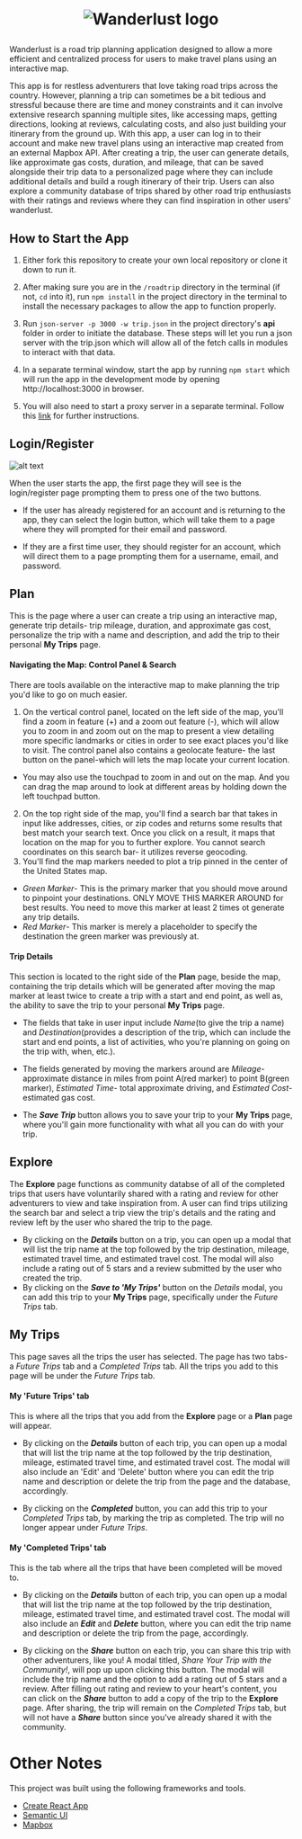 # <p align="center"> <img src="https://github.com/swathi862/Wanderlust/blob/master/src/components/nav/wanderlust-logo-one.png" alt="Wanderlust logo"> </p>

Wanderlust is a road trip planning application designed to allow a more efficient and centralized process for users to make travel plans using an interactive map.

This app is for restless adventurers that love taking road trips across the country. However, planning a trip can sometimes be a bit tedious and stressful because there are time and money constraints and it can involve extensive research spanning multiple sites, like accessing maps, getting directions, looking at reviews, calculating costs, and also just building your itinerary from the ground up. With this app, a user can log in to their account and make new travel plans using an interactive map created from an external Mapbox API. After creating a trip, the user can generate details, like approximate gas costs, duration, and mileage, that can be saved alongside their trip data to a personalized page where they can include additional details and build a rough itinerary of their trip. Users can also explore a community database of trips shared by other road trip enthusiasts with their ratings and reviews where they can find inspiration in other users' wanderlust. 

## How to Start the App

1. Either fork this repository to create your own local repository or clone it down to run it. 

1. After making sure you are in the `/roadtrip` directory in the terminal (if not, `cd` into it), run `npm install` in the project directory in the terminal to install the necessary packages to allow the app to function properly.

1. Run `json-server -p 3000 -w trip.json` in the project directory's **api** folder in order to initiate the database. These steps will let you run a json server with the trip.json which will allow all of the fetch calls in modules to interact with that data.

1. In a separate terminal window, start the app by running `npm start` which will run the app in the development mode by opening http://localhost:3000 in browser. 

1. You will also need to start a proxy server in a separate terminal. Follow this [link](https://github.com/swathi862/wanderlust-proxy-server) for further instructions.

## Login/Register

![alt text](https://github.com/swathi862/Wanderlust/blob/master/src/components/welcome-to-wanderlust.png "Welcome to Wanderlust Logo")

When the user starts the app, the first page they will see is the login/register page prompting them to press one of the two buttons.

+ If the user has already registered for an account and is returning to the app, they can select the login button, which will take them to a page where they will prompted for their email and password.

+ If they are a first time user, they should register for an account, which will direct them to a page prompting them for a username, email, and password.


## Plan
This is the page where a user can create a trip using an interactive map, generate trip details- trip mileage, duration, and approximate gas cost, personalize the trip with a name and description, and add the trip to their personal **My Trips** page.

#### Navigating the Map: Control Panel & Search
There are tools available on the interactive map to make planning the trip you'd like to go on much easier. 
1. On the vertical control panel, located on the left side of the map, you'll find a zoom in feature (+) and a zoom out feature (-), which will allow you to zoom in and zoom out on the map to present a view detailing more specific landmarks or cities in order to see exact places you'd like to visit.
The control panel also contains a geolocate feature- the last button on the panel-which will lets the map locate your current location.
+ You may also use the touchpad to zoom in and out on the map. And you can drag the map around to look at different areas by holding down the left touchpad button.
2. On the top right side of the map, you'll find a search bar that takes in input like addresses, cities, or zip codes and returns some results that best match your search text. Once you click on a result, it maps that location on the map for you to further explore. You cannot search coordinates on this search bar- it utilizes reverse geocoding.
3. You'll find the map markers needed to plot a trip pinned in the center of the United States map. 
+ _Green Marker_- This is the primary marker that you should move around to pinpoint your destinations. ONLY MOVE THIS MARKER AROUND for best results. You need to move this marker at least 2 times ot generate any trip details.
+ _Red Marker_- This marker is merely a placeholder to specify the destination the green marker was previously at.

#### Trip Details
This section is located to the right side of the **Plan** page, beside the map, containing the trip details which will be generated after moving the map marker at least twice to create a trip with a start and end point, as well as, the ability to save the trip to your personal **My Trips** page.
+ The fields that take in user input include _Name_(to give the trip a name) and _Destination_(provides a description of the trip, which can include the start and end points, a list of activities, who you're planning on going on the trip with, when, etc.).
+ The fields generated by moving the markers around are _Mileage_- approximate distance in miles from point A(red marker) to point B(green marker), _Estimated Time_- total approximate driving, and _Estimated Cost_- estimated gas cost. 
        
+ The **_Save Trip_** button allows you to save your trip to your **My Trips** page, where you'll gain more functionality with what all you can do with your trip.

## Explore

The **Explore** page functions as community databse of all of the completed trips that users have voluntarily shared with a rating and review for other adventurers to view and take inspiration from. A user can find trips utilizing the search bar and select a trip view the trip's details and the rating and review left by the user who shared the trip to the page. 
+ By clicking on the **_Details_** button on a trip, you can open up a modal that will list the trip name at the top followed by the trip destination, mileage, estimated travel time, and estimated travel cost. The modal will also include a rating out of 5 stars and a review submitted by the user who created the trip.
+ By clicking on the **_Save to 'My Trips'_** button on the _Details_ modal, you can add this trip to your **My Trips** page, specifically under the _Future Trips_ tab.

## My Trips

This page saves all the trips the user has selected. The page has two tabs- a _Future Trips_ tab and a _Completed Trips_ tab. All the trips you add to this page will be under the _Future Trips_ tab.

#### My 'Future Trips' tab
This is where all the trips that you add from the **Explore** page or a **Plan** page will appear.
+ By clicking on the **_Details_** button of each trip, you can open up a modal that will list the trip name at the top followed by the trip destination, mileage, estimated travel time, and estimated travel cost. The modal will also include an 'Edit' and 'Delete' button where you can edit the trip name and description or delete the trip from the page and the database, accordingly.

+ By clicking on the **_Completed_** button, you can add this trip to your _Completed Trips_ tab, by marking the trip as completed. The trip will no longer appear under _Future Trips_.

#### My 'Completed Trips' tab
This is the tab where all the trips that have been completed will be moved to.
+ By clicking on the **_Details_** button of each trip, you can open up a modal that will list the trip name at the top followed by the trip destination, mileage, estimated travel time, and estimated travel cost. The modal will also include an **_Edit_** and **_Delete_** button, where you can edit the trip name and description or delete the trip from the page, accordingly.

+ By clicking on the **_Share_** button on each trip, you can share this trip with other adventurers, like you! A modal titled, _Share Your Trip with the Community!_, will pop up upon clicking this button. The modal will include the trip name and the option to add a rating out of 5 stars and a review. After filling out rating and review to your heart's content, you can click on the **_Share_** button to add a copy of the trip to the **Explore** page. After sharing, the trip will remain on the _Completed Trips_ tab, but will not have a **_Share_** button since you've already shared it with the community.

# Other Notes
This project was built using the following frameworks and tools.
+ [Create React App](https://github.com/facebook/create-react-app)
+ [Semantic UI](https://react.semantic-ui.com/)
+ [Mapbox](https://www.mapbox.com/maps)
